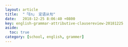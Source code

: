 ```yaml
---
layout: article
title:  "「En」 定语从句"
date:   2018-12-25 8:06:40 +0800
key: english-grammar-attributive-clausereview-20181225
aside:
  toc: true
category: [school, english, grammer]
---
```

